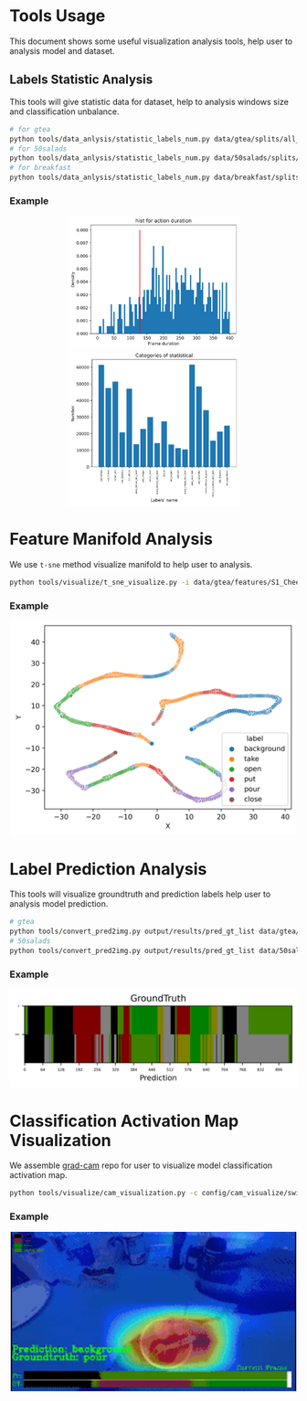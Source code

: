 # Tools Usage
This document shows some useful visualization analysis tools, help user to analysis model and dataset.

## Labels Statistic Analysis
This tools will give statistic data for dataset, help to analysis windows size and classification unbalance.

```bash
# for gtea
python tools/data_anlysis/statistic_labels_num.py data/gtea/splits/all_files.txt data/gtea/groundTruth data/gtea/mapping.txt output
# for 50salads
python tools/data_anlysis/statistic_labels_num.py data/50salads/splits/all_files.txt data/50salads/groundTruth data/50salads/mapping.txt output
# for breakfast
python tools/data_anlysis/statistic_labels_num.py data/breakfast/splits/all_files.txt data/breakfast/groundTruth data/breakfast/mapping.txt output
```
### Example
<center class="half">
<img src="./image/50salads_action_duration_count.png" width=300/>
<img src="./image/50salads_labels_count.png" width=300/>
</center>

# Feature Manifold Analysis
We use `t-sne` method visualize manifold to help user to analysis.
```bash
python tools/visualize/t_sne_visualize.py -i data/gtea/features/S1_Cheese_C1.npy -l data/gtea/groundTruth/S1_Cheese_C1.txt -o output
```
### Example
<div align="center">
  <img src="./image/t-SNE_visalize.png" width=500/></div>

# Label Prediction Analysis
This tools will visualize groundtruth and prediction labels help user to analysis model prediction.
```bash
# gtea
python tools/convert_pred2img.py output/results/pred_gt_list data/gtea/mapping.txt output/results/imgs --sliding_windows 128
# 50salads
python tools/convert_pred2img.py output/results/pred_gt_list data/50salads/mapping.txt output/results/imgs --sliding_windows 600
```
### Example
<div align="center">
  <img src="./image/label_pred.png" width=700/></div>

# Classification Activation Map Visualization
We assemble [grad-cam](https://github.com/jacobgil/pytorch-grad-cam) repo for user to visualize model classification activation map.
```bash
python tools/visualize/cam_visualization.py -c config/cam_visualize/swin_v2_transformer_fc_visualize.py -o output --method gradcam
```
### Example
<div align="center">
  <img src="./image/cam_visualization.gif" width=500/></div>

